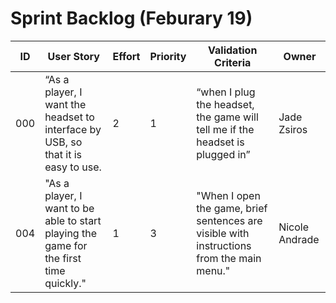 # Sprint Backlog (Feburary 19)

| ID | User Story | Effort | Priority | Validation Criteria | Owner |
|----|------------|--------|----------|---------------------|-------|
|000|“As a player, I want the headset to interface by USB, so that it is easy to use.|2|1|“when I plug the headset, the game will tell me if the headset is plugged in”|Jade Zsiros|
|004|"As a player, I want to be able to start playing the game for the first time quickly."|1|3|"When I open the game, brief sentences are visible with instructions from the main menu."|Nicole Andrade|

